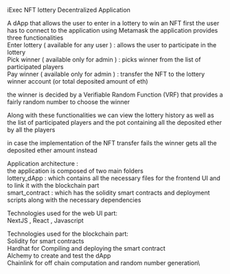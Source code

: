 iExec NFT lottery Decentralized Application

A dApp that allows the user to enter in a lottery to win an NFT
first the user has to connect to the application using Metamask
the application provides three functionalities\
Enter lottery ( available for any user ) : allows the user to participate in the lottery\
Pick winner ( available only for admin ) : picks winner from the list of participated players\
Pay winner ( available only for admin ) : transfer the NFT to the lottery winner account (or total deposited amount of eth)

the winner is decided by a Verifiable Random Function (VRF) that provides a fairly random number to choose the winner

Along with these functionalities we can view the lottery history as well as the list of participated players and the pot containing all the deposited
ether by all the players

in case the implementation of the NFT transfer fails the winner gets all the deposited ether amount instead

Application architecture :\
the application is composed of two main folders\
lottery_dApp : which contains all the necessary files for the frontend UI and to link it with the blockchain part\
smart_contract : which has the solidity smart contracts and deployment scripts along with the necessary dependencies

Technologies used for the web UI part:\
NextJS , React , Javascript

Technologies used for the blockchain part:\
Solidity for smart contracts\
Hardhat for Compiling and deploying the smart contract\
Alchemy to create and test the dApp\
Chainlink for off chain computation and random number generation\
